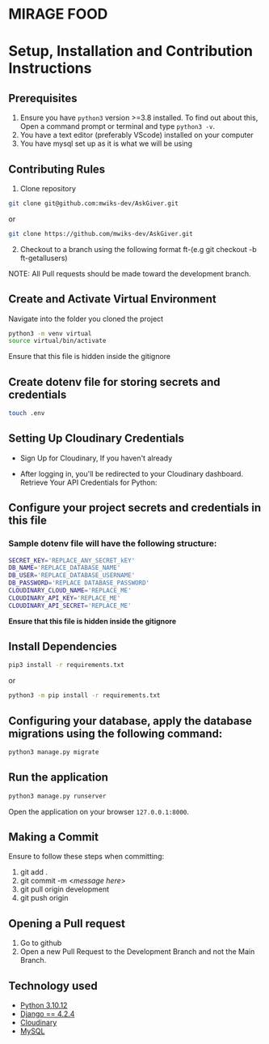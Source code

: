 # MIRAGE FOOD 

# Setup, Installation and Contribution Instructions

## Prerequisites
1. Ensure you have `python3` version >=3.8 installed. To find out about this, Open a command prompt or terminal and type `python3 -v`.
2. You have a text editor (preferably VScode) installed on your computer
3. You have mysql set up as it is what we will be using

## Contributing Rules
1. Clone repository
 ```bash
git clone git@github.com:mwiks-dev/AskGiver.git 
```
or
 ```bash
git clone https://github.com/mwiks-dev/AskGiver.git 
```

2. Checkout to a branch using the following format ft-<feature-being-developed>(e.g git checkout -b ft-getallusers)

NOTE: All Pull requests should be made toward the development branch.

## Create and Activate Virtual Environment
  Navigate into the folder you cloned the project
 ```bash
 python3 -m venv virtual
 source virtual/bin/activate
```
 Ensure that this file is hidden inside the gitignore
## Create dotenv file for storing secrets and credentials
 ```bash
 touch .env
```

## Setting Up Cloudinary Credentials

- Sign Up for Cloudinary, If you haven't already

- After logging in, you'll be redirected to your Cloudinary dashboard.
Retrieve Your API Credentials for Python:

## Configure your project secrets and credentials in this file

### Sample dotenv file will have the following structure:

 ```bash
 SECRET_KEY='REPLACE_ANY_SECRET_kEY'
 DB_NAME='REPLACE_DATABASE_NAME'
 DB_USER='REPLACE_DATABASE_USERNAME'
 DB_PASSWORD='REPLACE DATABASE_PASSWORD'
 CLOUDINARY_CLOUD_NAME='REPLACE_ME'
 CLOUDINARY_API_KEY='REPLACE_ME'
 CLOUDINARY_API_SECRET='REPLACE_ME'
 ```
**Ensure that this file is hidden inside the gitignore**


## Install Dependencies 
 ```bash
 pip3 install -r requirements.txt
```
or
 ```bash
 python3 -m pip install -r requirements.txt
```

## Configuring your database, apply the database migrations using the following command:

 ```bash
 python3 manage.py migrate
```
## Run the application 
 ```bash
 python3 manage.py runserver
```
Open the application on your browser `127.0.0.1:8000`.

## Making a Commit
Ensure to follow these steps when committing:

1. git add .
2. git commit -m <_message here_>
3. git pull origin development
4. git push origin <name-of-your-branch>

## Opening a Pull request

1. Go to github
2. Open a new Pull Request to the Development Branch and not the Main Branch.

## Technology used 
- [Python 3.10.12](https://www.python.org/)
- [Django == 4.2.4](https://docs.djangoproject.com/en/4.2/)
- [Cloudinary](https://cloudinary.com/)
- [MySQL](https://www.mysql.com/)
